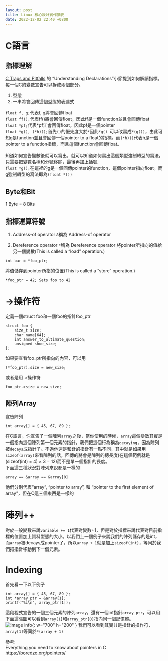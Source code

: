 ```yaml
---
layout: post
title: Linux 核心設計實作摘要
date: 2022-12-02 22:40 +0800
---
```


# C語言
## 指標理解
[C Traps and Pitfalls](http://www.literateprogramming.com/ctraps.pdf) 的 “Understanding Declarations”小節提到如何解讀指標。每一個C的變數宣告可以拆成兩個部分。
1. 型態
2. 一串將會回傳這個型態的表達式

`float f, g;`代表f, g將會回傳float  
`float ff();`代表ff()將會回傳float，因此ff是一個function並且會回傳float  
`float *pf;`代表*pf江會回傳float，因此pf是一個pointer  
`float *g(), (*h)();`首先`()`的優先度大於`*`因此`*g() `可以改寫成`*(g())`，由此可知g是function並且會回傳一個pointer to a float的指標。而`(*h)()`代表h是一個pointer to a function指標，而且這個function會回傳float。   
<br>
知道如何宣告變數後就可以寫出，就可以知道如何寫出這個類型強制轉型的寫法，只需要把變數名稱和分號移除，最後再加上括號  
`float *g();`在這裡的g是一個回傳pointer的function，這個pointer指向float。而g強制轉型的寫法即為`(float *())`

## Byte和Bit
1 Byte = 8 Bits
## 指標運算符號
1. Address-of operator
`&`稱為 Address-of operator

2. Dereference operator
`*`稱為 Dereference operator
將pointer所指向的值給另一個變數(This is called a “load” operation.)
```
int bar = *foo_ptr;
```
將值儲存到pointer所指的位置(This is called a “store” operation.)
```
*foo_ptr = 42; Sets foo to 42
```

# ->操作符
定義一個struct foo和一個foo的指針foo_ptr
```
struct foo {
	size_t size;
	char name[64];
	int answer_to_ultimate_question;
	unsigned shoe_size;
};
```
如果要查看foo_ptr所指向的內容，可以用
```
(*foo_ptr).size = new_size;
```
或者是用`->`操作符
```
foo_ptr->size = new_size;
```




## 陣列Array
宣告陣列
```
int array[] = { 45, 67, 89 };
```
在C語言，你宣告了一個陣列`array`之後，當你使用的時候，`array`這個變數其實是一個指向這個陣列第一個元素的指針，我們把這個行為稱為`decaying`，因為陣列被`decays`成指針了。不過他還是和針的指針有一點不同，其中就是如果用`sizeof(array)`來看陣列的話，回傳的將會是陣列的總長度(在這個範例就是(sizeof(int) = 4) × 3 = 12)而不是單一個指針的長度。  
下面這三種狀況對陣列來說都是一樣的
```
array == &array == &array[0]
```
他們分別代表“array”, “pointer to array”, 和 “pointer to the first element of array”，但在C這三個東西是一樣的

# 陣列++
對於一般變數來說`variable += 1`代表對變數+1，但是對於指標來說代表對目前指標的位置加上資料型態的大小。以我們上一個例子來說我們的陣列儲存的是int，而`array`被decays成pointer了，所以`array + 1`就是加上`sizeof(int)`，等同於我們把指針移動到下一個元素。

# Indexing
首先看一下以下例子
```
int array[] = { 45, 67, 89 };
int *array_ptr = &array[1];
printf("%i\n", array_ptr[1]);
```
這段程式宣告的一個三個元素的陣列`array`，還有一個int指針`array_ptr`，可以用下面這張圖可以看到`array[1]`和`array_ptr[0]`指向同一個記憶體。  
![image info](/images/2022-12-02-21-33/array_indexing.png){: w="700" h="200" }
我們可以看到其實`[]`是指針的操作符，`array[1]`等同於`*(array + 1)`



參考:  
Everything you need to know about pointers in C  
https://boredzo.org/pointers/  